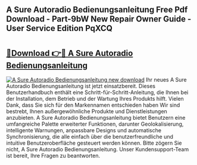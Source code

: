 ## A Sure Autoradio Bedienungsanleitung Free Pdf Download - Part-9bW New Repair Owner Guide - User Service Edition PqXCQ

# <h2><a href="http://df544f.blite.top/?on=A+Sure+Autoradio+Bedienungsanleitung">🔗Download 👉🔴 A Sure Autoradio Bedienungsanleitung</a></h2>

[![A Sure Autoradio Bedienungsanleitung new download](https://i.imgur.com/lujVjoI.png)](http://df544f.blite.top/?on=A+Sure+Autoradio+Bedienungsanleitung)
Ihr neues A Sure Autoradio Bedienungsanleitung ist jetzt einsatzbereit. Dieses Benutzerhandbuch enthält eine Schritt-für-Schritt-Anleitung, die Ihnen bei der Installation, dem Betrieb und der Wartung Ihres Produkts hilft. Vielen Dank, dass Sie sich für den Markennamen entschieden haben Wir sind bestrebt, Ihnen außergewöhnliche Produkte und Dienstleistungen anzubieten. A Sure Autoradio Bedienungsanleitung bietet Benutzern eine umfangreiche Palette erweiterter Funktionen, darunter Geolokalisierung, intelligente Warnungen, anpassbare Designs und automatische Synchronisierung, die alle einfach über die benutzerfreundliche und intuitive Benutzeroberfläche gesteuert werden können. Bitte zögern Sie nicht, A Sure Autoradio Bedienungsanleitung. Unser Kundensupport-Team ist bereit, Ihre Fragen zu beantworten.
